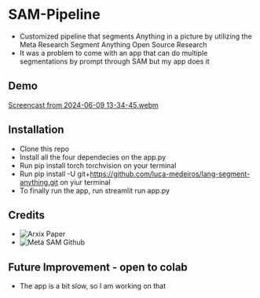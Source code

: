 # SAM-Pipeline
* Customized pipeline that segments Anything in a picture by  utilizing the Meta Research Segment Anything Open Source Research 
* It was a problem to come with an app that can do multiple segmentations by prompt through SAM but my app does it

## Demo
[Screencast from 2024-06-09 13-34-45.webm](https://github.com/FranklineMisango/SAM-Pipeline/assets/95913228/b4b3a655-1260-4f0c-9ed7-9778ec6fc20e)

## Installation
* Clone this repo
* Install all the four dependecies on the app.py
* Run pip install torch torchvision on your terminal
* Run pip install -U git+https://github.com/luca-medeiros/lang-segment-anything.git on yiur terminal
* To finally run the app, run streamlit run app.py

## Credits 
* ![Arxix Paper]("https://segment-anything.com/)
* ![Meta SAM Github]("https://github.com/facebookresearch/segment-anything")

## Future Improvement - open to colab
* The app is a bit slow, so I am working on that 
